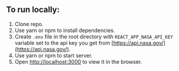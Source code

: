 ## To run locally:

1. Clone repo.
2. Use yarn or npm to install dependencies.
3. Create `.env` file in the root directory with `REACT_APP_NASA_API_KEY` variable set to the api key you get from [https://api.nasa.gov/](https://api.nasa.gov/).
4. Use yarn or npm to start server.
5. Open [http://localhost:3000](http://localhost:3000) to view it in the browser.
